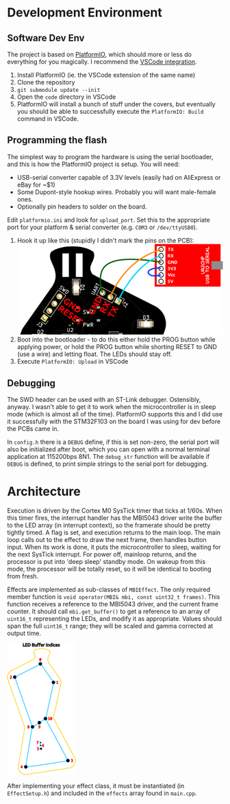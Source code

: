 # Development Environment

## Software Dev Env

The project is based on [PlatformIO](https://platformio.org/), which should more or less do everything for you magically. I recommend the [VSCode integration](https://platformio.org/platformio-ide).

1. Install PlatformIO (ie. the VSCode extension of the same name)
2. Clone the repository
3. `git submodule update --init`
4. Open the `code` directory in VSCode
5. PlatformIO will install a bunch of stuff under the covers, but eventually you should be able to successfully execute the `PlatformIO: Build` command in VSCode.

## Programming the flash

The simplest way to program the hardware is using the serial bootloader, and this is how the PlatformIO project is setup. You will need:

* USB-serial converter capable of 3.3V levels (easily had on AliExpress or eBay for ~$1)
* Some Dupont-style hookup wires. Probably you will want male-female ones.
* Optionally pin headers to solder on the board.

Edit `platformio.ini` and look for `upload_port`. Set this to the appropriate port for your platform & serial converter (e.g. `COM3` or `/dev/ttyUSB0`).

1. Hook it up like this (stupidly I didn't mark the pins on the PCB): ![serial connection](../doc/serial%20connection.png)
2. Boot into the bootloader - to do this either hold the PROG button while applying power, or hold the PROG button while shorting RESET to GND (use a wire) and letting float. The LEDs should stay off.
3. Execute `PlatformIO: Upload` in VSCode

## Debugging

The SWD header can be used with an ST-Link debugger. Ostensibly, anyway. I wasn't able to get it to work when the microcontroller is in sleep mode (which is almost all of the time). PlatformIO supports this and I did use it successfully with the STM32F103 on the board I was using for dev before the PCBs came in.

In `config.h` there is a `DEBUG` define, if this is set non-zero, the serial port will also be initialized after boot, which you can open with a normal terminal application at 115200bps 8N1. The `debug_str` function will be available if `DEBUG` is defined, to print simple strings to the serial port for debugging.

# Architecture

Execution is driven by the Cortex M0 SysTick timer that ticks at 1/60s. When this timer fires, the interrupt handler has the MBI5043 driver write the buffer to the LED array (in interrupt context), so the framerate should be pretty tightly timed. A flag is set, and execution returns to the main loop. The main loop calls out to the effect to draw the next frame, then handles button input. When its work is done, it puts the microcontroller to sleep, waiting for the next SysTick interrupt. For power off, mainloop returns, and the processor is put into 'deep sleep' standby mode. On wakeup from this mode, the processor will be totally reset, so it will be identical to booting from fresh.

Effects are implemented as sub-classes of `MBIEffect`. The only required member function is `void operator(MBI& mbi, const uint32_t frames)`. This function receives a reference to the MBI5043 driver, and the current frame counter. It should call `mbi.get_buffer()` to get a reference to an array of `uint16_t` representing the LEDs, and modify it as appropriate. Values should span the full `uint16_t` range; they will be scaled and gamma corrected at output time.

![LED buffer indices](../doc/led%20indices.png)

After implementing your effect class, it must be instantiated (in `EffectSetup.h`) and included in the `effects` array found in `main.cpp`.